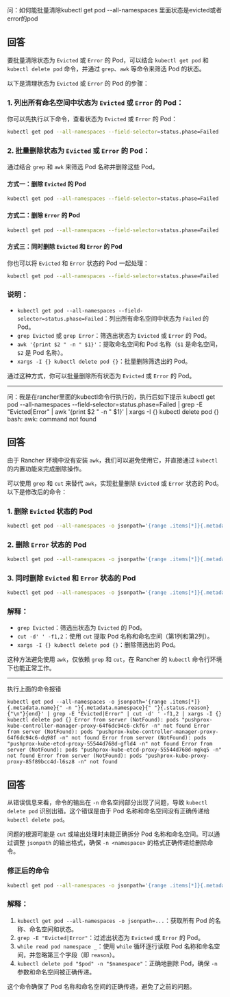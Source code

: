 问：如何能批量清除kubectl get pod --all-namespaces 里面状态是evicted或者error的pod

## 回答

要批量清除状态为 `Evicted` 或 `Error` 的 Pod，可以结合 `kubectl get pod` 和 `kubectl delete pod` 命令，并通过 `grep`、`awk` 等命令来筛选 Pod 的状态。

以下是清理状态为 `Evicted` 或 `Error` 的 Pod 的步骤：

### 1. 列出所有命名空间中状态为 `Evicted` 或 `Error` 的 Pod：
你可以先执行以下命令，查看状态为 `Evicted` 或 `Error` 的 Pod：

```bash
kubectl get pod --all-namespaces --field-selector=status.phase=Failed
```

### 2. 批量删除状态为 `Evicted` 或 `Error` 的 Pod：
通过结合 `grep` 和 `awk` 来筛选 Pod 名称并删除这些 Pod。

#### 方式一：删除 `Evicted` 的 Pod
```bash
kubectl get pod --all-namespaces --field-selector=status.phase=Failed | grep Evicted | awk '{print $2 " -n " $1}' | xargs -I {} kubectl delete pod {}
```

#### 方式二：删除 `Error` 的 Pod
```bash
kubectl get pod --all-namespaces --field-selector=status.phase=Failed | grep Error | awk '{print $2 " -n " $1}' | xargs -I {} kubectl delete pod {}
```

#### 方式三：同时删除 `Evicted` 和 `Error` 的 Pod
你也可以将 `Evicted` 和 `Error` 状态的 Pod 一起处理：

```bash
kubectl get pod --all-namespaces --field-selector=status.phase=Failed | grep -E "Evicted|Error" | awk '{print $2 " -n " $1}' | xargs -I {} kubectl delete pod {}
```

### 说明：
- `kubectl get pod --all-namespaces --field-selector=status.phase=Failed`：列出所有命名空间中状态为 `Failed` 的 Pod。
- `grep Evicted` 或 `grep Error`：筛选出状态为 `Evicted` 或 `Error` 的 Pod。
- `awk '{print $2 " -n " $1}'`：提取命名空间和 Pod 名称（`$1` 是命名空间，`$2` 是 Pod 名称）。
- `xargs -I {} kubectl delete pod {}`：批量删除筛选出的 Pod。

通过这种方式，你可以批量删除所有状态为 `Evicted` 或 `Error` 的 Pod。

***
问：我是在rancher里面的kubectl命令行执行的，执行后如下提示 kubectl get pod --all-namespaces --field-selector=status.phase=Failed | grep -E "Evicted|Error" | awk '{print $2 " -n " $1}' | xargs -I {} kubectl delete pod {} bash: awk: command not found

## 回答
由于 Rancher 环境中没有安装 `awk`，我们可以避免使用它，并直接通过 `kubectl` 的内置功能来完成删除操作。

可以使用 `grep` 和 `cut` 来替代 `awk`，实现批量删除 `Evicted` 或 `Error` 状态的 Pod。以下是修改后的命令：

### 1. 删除 `Evicted` 状态的 Pod

```bash
kubectl get pod --all-namespaces -o jsonpath='{range .items[*]}{.metadata.name}{" -n "}{.metadata.namespace}{" "}{.status.reason}{"\n"}{end}' | grep Evicted | cut -d' ' -f1,2 | xargs -I {} kubectl delete pod {}
```

### 2. 删除 `Error` 状态的 Pod

```bash
kubectl get pod --all-namespaces -o jsonpath='{range .items[*]}{.metadata.name}{" -n "}{.metadata.namespace}{" "}{.status.reason}{"\n"}{end}' | grep Error | cut -d' ' -f1,2 | xargs -I {} kubectl delete pod {}
```

### 3. 同时删除 `Evicted` 和 `Error` 状态的 Pod

```bash
kubectl get pod --all-namespaces -o jsonpath='{range .items[*]}{.metadata.name}{" -n "}{.metadata.namespace}{" "}{.status.reason}{"\n"}{end}' | grep -E "Evicted|Error" | cut -d' ' -f1,2 | xargs -I {} kubectl delete pod {}
```

### 解释：
- `grep Evicted`：筛选出状态为 `Evicted` 的 Pod。
- `cut -d' ' -f1,2`：使用 `cut` 提取 Pod 名称和命名空间（第1列和第2列）。
- `xargs -I {} kubectl delete pod {}`：删除筛选出的 Pod。

这种方法避免使用 `awk`，仅依赖 `grep` 和 `cut`，在 Rancher 的 `kubectl` 命令行环境下也能正常工作。

***
执行上面的命令报错
```
kubectl get pod --all-namespaces -o jsonpath='{range .items[*]}{.metadata.name}{" -n "}{.metadata.namespace}{" "}{.status.reason}{"\n"}{end}' | grep -E "Evicted|Error" | cut -d' ' -f1,2 | xargs -I {} kubectl delete pod {} Error from server (NotFound): pods "pushprox-kube-controller-manager-proxy-64f6dc94c6-ckf6r -n" not found Error from server (NotFound): pods "pushprox-kube-controller-manager-proxy-64f6dc94c6-dq98f -n" not found Error from server (NotFound): pods "pushprox-kube-etcd-proxy-55544d768d-gfld4 -n" not found Error from server (NotFound): pods "pushprox-kube-etcd-proxy-55544d768d-mgkq5 -n" not found Error from server (NotFound): pods "pushprox-kube-proxy-proxy-85f89bcc4d-l6sz8 -n" not found
```

## 回答

从错误信息来看，命令的输出在 `-n` 命名空间部分出现了问题，导致 `kubectl delete pod` 识别出错。这个错误是由于 Pod 名称和命名空间没有正确传递给 `kubectl delete pod`。

问题的根源可能是 `cut` 或输出处理时未能正确拆分 Pod 名称和命名空间。可以通过调整 `jsonpath` 的输出格式，确保 `-n <namespace>` 的格式正确传递给删除命令。

### 修正后的命令

```bash
kubectl get pod --all-namespaces -o jsonpath='{range .items[*]}{.metadata.name}{" "}{.metadata.namespace}{" "}{.status.reason}{"\n"}{end}' | grep -E "Evicted|Error" | while read pod namespace _; do kubectl delete pod "$pod" -n "$namespace"; done
```

### 解释：
1. `kubectl get pod --all-namespaces -o jsonpath=...`：获取所有 Pod 的名称、命名空间和状态。
2. `grep -E "Evicted|Error"`：过滤出状态为 `Evicted` 或 `Error` 的 Pod。
3. `while read pod namespace _`：使用 `while` 循环逐行读取 Pod 名称和命名空间，并忽略第三个字段（即 `reason`）。
4. `kubectl delete pod "$pod" -n "$namespace"`：正确地删除 Pod，确保 `-n` 参数和命名空间被正确传递。

这个命令确保了 Pod 名称和命名空间的正确传递，避免了之前的问题。